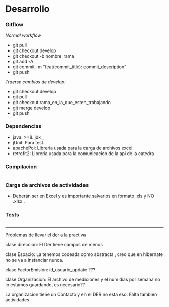 # Desarrollo

### Gitflow 

_Normal workflow_

* git pull
* git checkout develop
* git checkout -b nombre_rama
* git add -A
* git commit -m "feat(commit_title): commit_description"
* git push

_Traerse cambios de develop:_

* git checkout develop
* git pull
* git checkout rama_en_la_que_esten_trabajando
* git merge develop
* git push

### Dependencias

* java: >=8. jdk _
* jUnit: Para test.
* apachePoi: Libreria usada para la carga de archivos excel.
* retrofit2: Libreria usada para la comunicacion de la api de la catedra

### Compilacion

```
```

### Carga de archivos de actividades

* Deberán ser en Excel y es importante salvarlos en formato .xls y NO .xlsx .


### Tests

```
```

******

Problemas de llevar el der a la practiva

clase direccion: El Der tiene campos de menos

clase Espacio: La tenemos codeada como abstracta , creo que en hibernate no se va a instanciar nunca.

clase FactorEmision: id_usuario_update ???

clase Organizacion: El archivo de mediciones y el num dias por semana no lo estamos guardando, es necesario??

La organizacion tiene un Contacto y en el DER no esta eso. 
Falta tambien actividades








